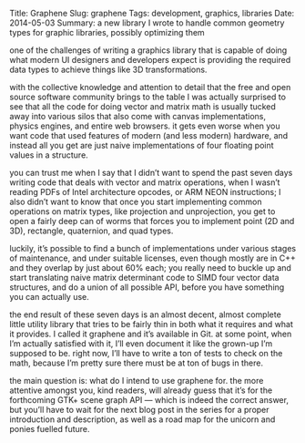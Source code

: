 Title: Graphene
Slug: graphene
Tags: development, graphics, libraries
Date: 2014-05-03
Summary: a new library I wrote to handle common geometry  types for graphic
  libraries, possibly optimizing them

one of the challenges of writing a graphics library that is capable of doing
what modern UI designers and developers expect is providing the required data
types to achieve things like 3D transformations.

with the collective knowledge and attention to detail that the free and open
source software community brings to the table I was actually surprised to see
that all the code for doing vector and matrix math is usually tucked away into
various silos that also come with canvas implementations, physics engines, and
entire web browsers. it gets even worse when you want code that used features of
modern (and less modern) hardware, and instead all you get are just naive
implementations of four floating point values in a structure.

you can trust me when I say that I didn’t want to spend the past seven days
writing code that deals with vector and matrix operations, when I wasn’t reading
PDFs of Intel architecture opcodes, or ARM NEON instructions; I also didn’t want
to know that once you start implementing common operations on matrix types, like
projection and unprojection, you get to open a fairly deep can of worms that
forces you to implement point (2D and 3D), rectangle, quaternion, and quad
types.

luckily, it’s possible to find a bunch of implementations under various stages
of maintenance, and under suitable licenses, even though mostly are in C++ and
they overlap by just about 60% each; you really need to buckle up and start
translating naive matrix determinant code to SIMD four vector data structures,
and do a union of all possible API, before you have something you can actually
use.

the end result of these seven days is an almost decent, almost complete little
utility library that tries to be fairly thin in both what it requires and what
it provides. I called it graphene and it’s available in Git. at some point, when
I’m actually satisfied with it, I’ll even document it like the grown-up I’m
supposed to be. right now, I’ll have to write a ton of tests to check on the
math, because I’m pretty sure there must be at ton of bugs in there.

the main question is: what do I intend to use graphene for. the more attentive
amongst you, kind readers, will already guess that it’s for the forthcoming GTK+
scene graph API — which is indeed the correct answer, but you’ll have to wait
for the next blog post in the series for a proper introduction and description,
as well as a road map for the unicorn and ponies fuelled future.
